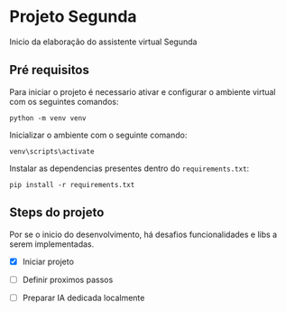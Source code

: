 # Projeto Segunda

Inicio da elaboração do assistente virtual Segunda

## Pré requisitos

Para iniciar o projeto é necessario ativar e configurar o ambiente virtual com os seguintes comandos:

```
python -m venv venv
```

Inicializar o ambiente com o seguinte comando:

```
venv\scripts\activate
```

Instalar as dependencias presentes dentro do `requirements.txt`:

```
pip install -r requirements.txt
```

## Steps do projeto

Por se o inicio do desenvolvimento, há desafios funcionalidades e libs a serem implementadas.

- [X] Iniciar projeto

- [ ] Definir proximos passos

- [ ] Preparar IA dedicada localmente